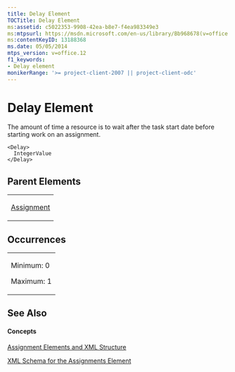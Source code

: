 ```yaml
---
title: Delay Element
TOCTitle: Delay Element
ms:assetid: c5022353-9908-42ea-b8e7-f4ea983349e3
ms:mtpsurl: https://msdn.microsoft.com/en-us/library/Bb968678(v=office.12)
ms:contentKeyID: 13188368
ms.date: 05/05/2014
mtps_version: v=office.12
f1_keywords:
- Delay element
monikerRange: '>= project-client-2007 || project-client-odc'
---
```


# Delay Element




The amount of time a resource is to wait after the task start date before starting work on an assignment.

    <Delay>
      IntegerValue
    </Delay>

## Parent Elements

<table>
<colgroup>
<col style="width: 100%" />
</colgroup>
<tbody>
<tr class="odd">
<td><p><a href="bb968611(v=office.12).md">Assignment</a></p></td>
</tr>
</tbody>
</table>

## Occurrences

<table>
<colgroup>
<col style="width: 100%" />
</colgroup>
<tbody>
<tr class="odd">
<td><p>Minimum: 0</p>
<p>Maximum: 1</p></td>
</tr>
</tbody>
</table>

## See Also

#### Concepts

[Assignment Elements and XML Structure](assignment-elements-and-xml-structure.md)

[XML Schema for the Assignments Element](xml-schema-for-the-assignments-element.md)

